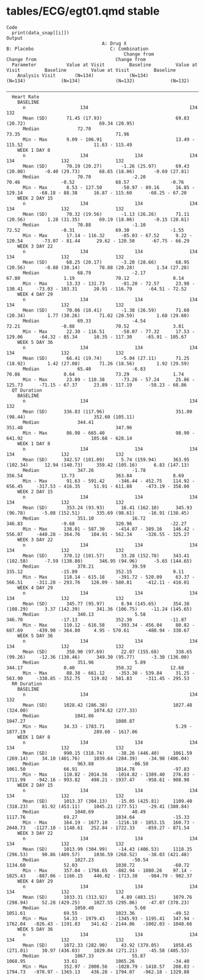 # tables/ECG/egt01.qmd stable

    Code
      print(data_snap[[i]])
    Output
                                       A: Drug X                              B: Placebo                            C: Combination            
                                               Change from                             Change from                             Change from    
      Parameter           Value at Visit         Baseline         Value at Visit         Baseline         Value at Visit         Baseline     
        Analysis Visit       (N=134)             (N=134)             (N=134)             (N=134)             (N=132)             (N=132)      
      ————————————————————————————————————————————————————————————————————————————————————————————————————————————————————————————————————————
      Heart Rate                                                                                                                              
        BASELINE                                                                                                                              
          n                    134                                     134                                     132                            
          Mean (SD)       71.45 (17.93)                           69.83 (20.72)                           69.34 (20.95)                       
          Median              72.70                                   73.35                                   71.96                           
          Min - Max       9.09 - 106.91                           13.49 - 115.52                          11.63 - 115.49                      
        WEEK 1 DAY 8                                                                                                                          
          n                    134                 134                 134                 134                 132                 132        
          Mean (SD)       70.19 (20.27)       -1.26 (25.97)       69.43 (20.80)       -0.40 (29.73)       68.65 (18.06)       -0.69 (27.81)   
          Median              70.70               -2.20               70.46               -0.52               68.57               -0.76       
          Min - Max       8.53 - 127.50       -50.97 - 89.16      16.85 - 129.14      -68.18 - 88.38      16.87 - 115.60      -68.25 - 67.20  
        WEEK 2 DAY 15                                                                                                                         
          n                    134                 134                 134                 134                 132                 132        
          Mean (SD)       70.32 (19.56)       -1.13 (26.26)       71.11 (20.56)        1.28 (31.35)       69.19 (18.06)       -0.15 (28.61)   
          Median              70.88               -1.10               72.52               -0.31               69.30               -1.55       
          Min - Max       17.14 - 116.32      -85.03 - 67.52      9.22 - 120.54       -73.07 - 81.44      29.62 - 120.50      -67.75 - 66.29  
        WEEK 3 DAY 22                                                                                                                         
          n                    134                 134                 134                 134                 132                 132        
          Mean (SD)       68.25 (20.17)       -3.20 (28.66)       68.95 (20.56)       -0.88 (30.14)       70.88 (20.28)        1.54 (27.28)   
          Median              68.79               -2.17               67.80                1.19               70.12                0.14       
          Min - Max       13.33 - 131.73      -81.20 - 72.57      23.98 - 130.41     -73.03 - 103.31      20.91 - 116.79      -64.51 - 72.52  
        WEEK 4 DAY 29                                                                                                                         
          n                    134                 134                 134                 134                 132                 132        
          Mean (SD)       70.06 (18.41)       -1.38 (26.59)       71.60 (20.34)        1.77 (30.26)       71.02 (20.59)        1.68 (29.60)   
          Median              69.33               -4.54               72.21               -0.88               70.52                3.81       
          Min - Max       22.30 - 116.51      -58.07 - 77.32      17.53 - 129.06      -64.32 - 85.34      10.35 - 117.30     -65.91 - 105.67  
        WEEK 5 DAY 36                                                                                                                         
          n                    134                 134                 134                 134                 132                 132        
          Mean (SD)       66.41 (19.74)       -5.04 (27.11)       71.25 (18.92)        1.42 (27.08)       71.26 (18.56)        1.92 (29.59)   
          Median              65.40               -6.83               70.86                0.64               73.29                1.74       
          Min - Max       23.89 - 110.38      -73.26 - 57.24      25.86 - 125.73      -71.15 - 67.37      23.89 - 117.19      -58.23 - 68.86  
      QT Duration                                                                                                                             
        BASELINE                                                                                                                              
          n                    134                                     134                                     132                            
          Mean (SD)      336.83 (117.96)                          351.00 (98.44)                         352.60 (105.11)                      
          Median              344.41                                  351.48                                  347.96                          
          Min - Max       86.98 - 665.40                          98.90 - 641.92                         105.68 - 628.14                      
        WEEK 1 DAY 8                                                                                                                          
          n                    134                 134                 134                 134                 132                 132        
          Mean (SD)      342.57 (101.09)      5.74 (159.94)      363.95 (102.34)      12.94 (140.73)     359.42 (105.16)      6.83 (147.13)   
          Median              347.26              -1.78               356.54              13.73               363.84               8.69       
          Min - Max       91.63 - 591.42     -346.44 - 452.75    114.92 - 656.45     -317.53 - 416.35     51.91 - 611.88     -473.19 - 358.00 
        WEEK 2 DAY 15                                                                                                                         
          n                    134                 134                 134                 134                 132                 132        
          Mean (SD)       353.24 (93.93)      16.41 (162.10)      345.93 (96.78)      -5.08 (152.51)      335.69 (98.61)     -16.91 (138.45)  
          Median              351.10              16.72               346.83              -9.68               320.96              -22.27      
          Min - Max      138.01 - 587.30     -414.07 - 389.16    146.42 - 556.07     -440.28 - 364.76    104.91 - 562.34     -326.55 - 325.27 
        WEEK 3 DAY 22                                                                                                                         
          n                    134                 134                 134                 134                 132                 132        
          Mean (SD)      370.12 (101.57)      33.28 (152.78)     343.41 (102.58)      -7.59 (138.80)      346.95 (94.96)      -5.65 (144.65)  
          Median              378.21              39.59               335.12              -15.89              352.15               9.11       
          Min - Max      118.14 - 615.18     -391.72 - 520.09     63.37 - 566.51     -311.28 - 293.76    126.09 - 580.81     -412.11 - 410.01 
        WEEK 4 DAY 29                                                                                                                         
          n                    134                 134                 134                 134                 132                 132        
          Mean (SD)       345.77 (95.97)      8.94 (145.65)      354.38 (108.29)      3.37 (142.39)      341.36 (106.75)     -11.24 (145.65)  
          Median              340.13               5.58               346.70              -17.13              352.30              -11.87      
          Min - Max      110.12 - 616.58     -393.34 - 456.04     80.82 - 687.69     -439.90 - 364.80     4.95 - 570.61      -480.94 - 330.67 
        WEEK 5 DAY 36                                                                                                                         
          n                    134                 134                 134                 134                 132                 132        
          Mean (SD)       358.90 (97.69)      22.07 (155.68)      338.65 (99.26)     -12.36 (130.46)      349.30 (95.77)      -3.30 (136.00)  
          Median              351.96               5.89               344.17               0.40               350.32              12.68       
          Min - Max       88.38 - 661.12     -353.30 - 539.84     31.25 - 563.90     -338.85 - 352.75    119.02 - 581.83     -311.45 - 295.53 
      RR Duration                                                                                                                             
        BASELINE                                                                                                                              
          n                    134                                     134                                     132                            
          Mean (SD)      1028.42 (286.38)                        1027.48 (324.00)                        1074.62 (277.33)                     
          Median             1041.86                                 1047.27                                 1080.87                          
          Min - Max      34.33 - 1783.71                          5.29 - 1877.19                         289.60 - 1617.06                     
        WEEK 1 DAY 8                                                                                                                          
          n                    134                 134                 134                 134                 132                 132        
          Mean (SD)      990.15 (318.74)     -38.26 (446.40)     1061.59 (269.14)     34.10 (401.76)     1039.64 (284.39)    -34.98 (406.04)  
          Median              963.88              -86.50             1061.50              66.91              1014.78              -97.83      
          Min - Max      110.82 - 2014.56   -1014.82 - 1389.40   276.83 - 1711.99    -942.16 - 993.82    498.21 - 1937.47    -958.61 - 908.90 
        WEEK 2 DAY 15                                                                                                                         
          n                    134                 134                 134                 134                 132                 132        
          Mean (SD)      1013.37 (304.13)    -15.05 (425.81)     1109.40 (318.23)     81.92 (453.11)     1045.21 (277.51)    -29.41 (380.84)  
          Median             1040.69              40.49              1117.76              69.27              1034.64              -15.33      
          Min - Max      164.19 - 1677.10   -1216.10 - 1053.15   160.73 - 2048.73   -1127.10 - 1148.61   252.84 - 1722.33    -859.27 - 871.54 
        WEEK 3 DAY 22                                                                                                                         
          n                    134                 134                 134                 134                 132                 132        
          Mean (SD)      1013.99 (304.99)    -14.43 (406.53)     1118.35 (296.53)     90.86 (409.57)     1036.59 (268.52)    -38.03 (421.48)  
          Median             1027.23              -50.54             1134.60              52.03              1030.72              -60.72      
          Min - Max      357.04 - 1798.65   -882.94 - 1080.26    97.14 - 1825.43    -887.06 - 1166.15    446.02 - 1713.38    -984.79 - 902.37 
        WEEK 4 DAY 29                                                                                                                         
          n                    134                 134                 134                 134                 132                 132        
          Mean (SD)      1033.31 (313.92)     4.89 (483.15)      1079.76 (298.94)     52.28 (429.25)     1027.55 (295.86)    -47.07 (378.23)  
          Median             1050.40               5.60              1051.61              69.55              1023.36              -49.52      
          Min - Max      54.33 - 1979.43    -1345.93 - 1195.41   347.94 - 1762.04   -826.43 - 1191.83    341.62 - 2144.86   -1002.03 - 1048.66
        WEEK 5 DAY 36                                                                                                                         
          n                    134                 134                 134                 134                 132                 132        
          Mean (SD)      1072.33 (282.90)     43.92 (379.05)     1058.45 (271.01)     30.97 (436.03)     1029.04 (271.21)    -45.58 (405.53)  
          Median             1067.33              55.87              1068.95              33.61              1065.26              -34.40      
          Min - Max      352.97 - 2000.56   -1028.79 - 1418.57   208.83 - 1794.73   -978.97 - 1365.13    436.28 - 1794.07   -962.18 - 1329.88 


